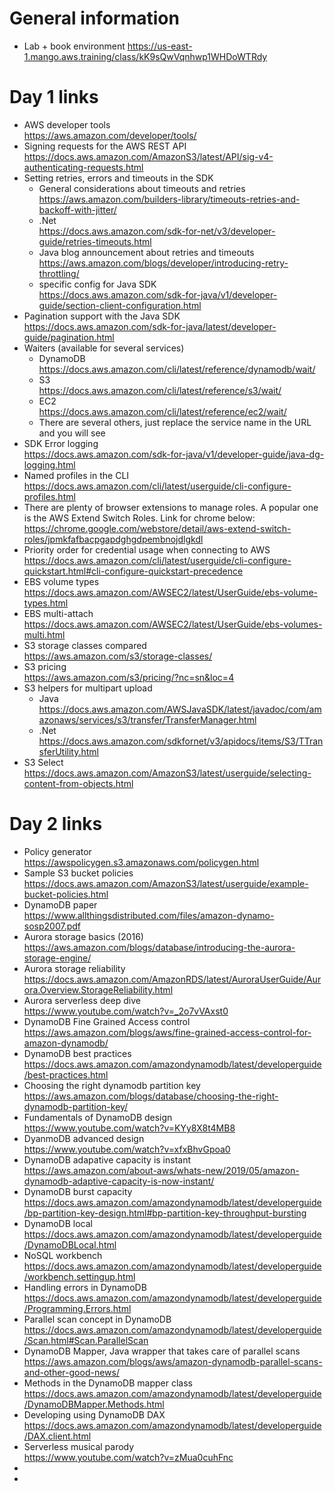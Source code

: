 # General information
- Lab + book environment
https://us-east-1.mango.aws.training/class/kK9sQwVqnhwp1WHDoWTRdy

# Day 1 links

- AWS developer tools<br>https://aws.amazon.com/developer/tools/
- Signing requests for the AWS REST API<br>https://docs.aws.amazon.com/AmazonS3/latest/API/sig-v4-authenticating-requests.html
- Setting retries, errors and timeouts in the SDK
  - General considerations about timeouts and retries<br>https://aws.amazon.com/builders-library/timeouts-retries-and-backoff-with-jitter/
   - .Net<br>https://docs.aws.amazon.com/sdk-for-net/v3/developer-guide/retries-timeouts.html
   - Java blog announcement about retries and timeouts<br>https://aws.amazon.com/blogs/developer/introducing-retry-throttling/
   - specific config for Java SDK<br>https://docs.aws.amazon.com/sdk-for-java/v1/developer-guide/section-client-configuration.html
- Pagination support with the Java SDK<br>https://docs.aws.amazon.com/sdk-for-java/latest/developer-guide/pagination.html
- Waiters (available for several services)
  - DynamoDB<br>https://docs.aws.amazon.com/cli/latest/reference/dynamodb/wait/
  - S3<br>https://docs.aws.amazon.com/cli/latest/reference/s3/wait/
  - EC2<br>https://docs.aws.amazon.com/cli/latest/reference/ec2/wait/
  - There are several others, just replace the service name in the URL and you will see
- SDK Error logging<br>https://docs.aws.amazon.com/sdk-for-java/v1/developer-guide/java-dg-logging.html
- Named profiles in the CLI<br>https://docs.aws.amazon.com/cli/latest/userguide/cli-configure-profiles.html
- There are plenty of browser extensions to manage roles. A popular one is the AWS Extend Switch Roles. Link for chrome below:<br>https://chrome.google.com/webstore/detail/aws-extend-switch-roles/jpmkfafbacpgapdghgdpembnojdlgkdl
- Priority order for credential usage when connecting to AWS<br>https://docs.aws.amazon.com/cli/latest/userguide/cli-configure-quickstart.html#cli-configure-quickstart-precedence
- EBS volume types<br>https://docs.aws.amazon.com/AWSEC2/latest/UserGuide/ebs-volume-types.html
- EBS multi-attach<br>https://docs.aws.amazon.com/AWSEC2/latest/UserGuide/ebs-volumes-multi.html
- S3 storage classes compared<br>https://aws.amazon.com/s3/storage-classes/
- S3 pricing<br>https://aws.amazon.com/s3/pricing/?nc=sn&loc=4
- S3 helpers for multipart upload<br>
  - Java<br>https://docs.aws.amazon.com/AWSJavaSDK/latest/javadoc/com/amazonaws/services/s3/transfer/TransferManager.html
  - .Net<br>https://docs.aws.amazon.com/sdkfornet/v3/apidocs/items/S3/TTransferUtility.html
- S3 Select<br>https://docs.aws.amazon.com/AmazonS3/latest/userguide/selecting-content-from-objects.html

# Day 2 links
- Policy generator<br>https://awspolicygen.s3.amazonaws.com/policygen.html
- Sample S3 bucket policies<br>https://docs.aws.amazon.com/AmazonS3/latest/userguide/example-bucket-policies.html
- DynamoDB paper<br>https://www.allthingsdistributed.com/files/amazon-dynamo-sosp2007.pdf
- Aurora storage basics (2016)<br>https://aws.amazon.com/blogs/database/introducing-the-aurora-storage-engine/
- Aurora storage reliability<br>https://docs.aws.amazon.com/AmazonRDS/latest/AuroraUserGuide/Aurora.Overview.StorageReliability.html
- Aurora serverless deep dive<br>https://www.youtube.com/watch?v=_2o7vVAxst0
- DynamoDB Fine Grained Access control<br>https://aws.amazon.com/blogs/aws/fine-grained-access-control-for-amazon-dynamodb/
- DynamoDB best practices<br>https://docs.aws.amazon.com/amazondynamodb/latest/developerguide/best-practices.html
- Choosing the right dynamodb partition key<br>https://aws.amazon.com/blogs/database/choosing-the-right-dynamodb-partition-key/
- Fundamentals of DynamoDB design<br>https://www.youtube.com/watch?v=KYy8X8t4MB8
- DyanmoDB advanced design<br>https://www.youtube.com/watch?v=xfxBhvGpoa0
- DynamoDB adapative capacity is instant<br>https://aws.amazon.com/about-aws/whats-new/2019/05/amazon-dynamodb-adaptive-capacity-is-now-instant/
- DynamoDB burst capacity<br>https://docs.aws.amazon.com/amazondynamodb/latest/developerguide/bp-partition-key-design.html#bp-partition-key-throughput-bursting
- DynamoDB local<br>https://docs.aws.amazon.com/amazondynamodb/latest/developerguide/DynamoDBLocal.html
- NoSQL workbench<br>https://docs.aws.amazon.com/amazondynamodb/latest/developerguide/workbench.settingup.html
- Handling errors in DynamoDB<br>https://docs.aws.amazon.com/amazondynamodb/latest/developerguide/Programming.Errors.html
- Parallel scan concept in DynamoDB<br>https://docs.aws.amazon.com/amazondynamodb/latest/developerguide/Scan.html#Scan.ParallelScan
- DynamoDB Mapper, Java wrapper that takes care of parallel scans<br>https://aws.amazon.com/blogs/aws/amazon-dynamodb-parallel-scans-and-other-good-news/
- Methods in the DynamoDB mapper class<br>https://docs.aws.amazon.com/amazondynamodb/latest/developerguide/DynamoDBMapper.Methods.html
- Developing using DynamoDB DAX<br>https://docs.aws.amazon.com/amazondynamodb/latest/developerguide/DAX.client.html
- Serverless musical parody<br>https://www.youtube.com/watch?v=zMua0cuhFnc
- 
- 

